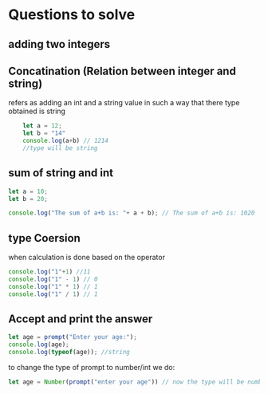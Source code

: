 # Questions to solve 

## adding two integers

## Concatination (Relation between integer and string)
refers as adding an int and a string value in such a way that there type obtained is string
```javascript
    let a = 12;
    let b = "14"
    console.log(a+b) // 1214
    //type will be string
```

## sum of string and int
```javascript
let a = 10;
let b = 20;

console.log("The sum of a+b is: "+ a + b); // The sum of a+b is: 1020

```

## type Coersion
when calculation is done based on the operator
```javascript
console.log("1"+1) //11
console.log("1" - 1) // 0
console.log("1" * 1) // 1
console.log("1" / 1) // 1
```

## Accept and print the answer
```javascript
let age = prompt("Enter your age:");
console.log(age);
console.log(typeof(age)); //string
```
to change the type of prompt to number/int we do:
```javascript
let age = Number(prompt("enter your age")) // now the type will be number/int

```